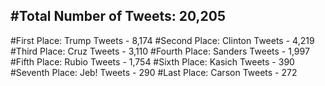 #Total Number of Tweets: 20,205 
---
#First Place: Trump Tweets - 8,174
#Second Place: Clinton Tweets - 4,219
#Third Place: Cruz Tweets - 3,110
#Fourth Place: Sanders Tweets - 1,997
#Fifth Place: Rubio Tweets - 1,754
#Sixth Place: Kasich Tweets - 390
#Seventh Place: Jeb! Tweets - 290
#Last Place: Carson Tweets - 272
